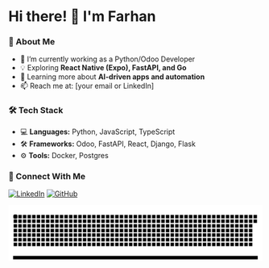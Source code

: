# Hi there! 👋 I'm Farhan

### 🚀 About Me
- 🔭 I’m currently working as a Python/Odoo Developer
- 💡 Exploring **React Native (Expo), FastAPI, and Go**
- 🌱 Learning more about **AI-driven apps and automation**
- 📫 Reach me at: [your email or LinkedIn]

### 🛠️ Tech Stack
- 💻 **Languages:** Python, JavaScript, TypeScript
- 🛠️ **Frameworks:** Odoo, FastAPI, React, Django, Flask
- ⚙️ **Tools:** Docker, Postgres

### 🔗 Connect With Me
[![LinkedIn](https://img.shields.io/badge/LinkedIn-0A66C2?style=for-the-badge&logo=linkedin&logoColor=white)](https://linkedin.com/in/mdfarhankc)
[![GitHub](https://img.shields.io/badge/GitHub-181717?style=for-the-badge&logo=github&logoColor=white)](https://github.com/mdfarhankc)

[![](https://github.com/mdfarhankc/mdfarhankc/blob/feature/github-contribution-grid-snake.svg)](https://www.linkedin.com/in/mdfarhankc/)
